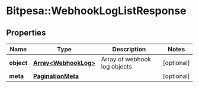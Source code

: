 # Bitpesa::WebhookLogListResponse

## Properties
Name | Type | Description | Notes
------------ | ------------- | ------------- | -------------
**object** | [**Array&lt;WebhookLog&gt;**](WebhookLog.md) | Array of webhook log objects | [optional] 
**meta** | [**PaginationMeta**](PaginationMeta.md) |  | [optional] 


